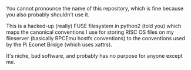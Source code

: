You cannot pronounce the name of this repository, which is fine because you also probably shouldn't use it.

This is a hacked-up (really) FUSE filesystem in python2 (told you) which maps the canonical conventions I use for storing RISC OS files on my fileserver (basically RPCEmu hostfs conventions) to the conventions used by the Pi Econet Bridge (which uses xattrs).

It's niche, bad software, and probably has no purpose for anyone except me.
